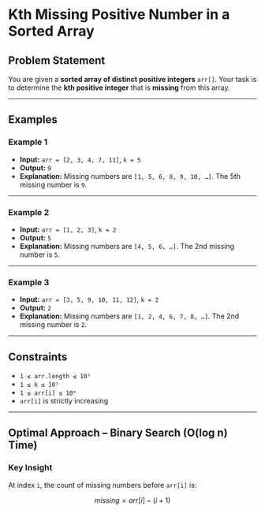 # Kth Missing Positive Number in a Sorted Array

## Problem Statement

You are given a **sorted array of distinct positive integers** `arr[]`. Your task is to determine the **kth positive integer** that is **missing** from this array.

---

## Examples

### Example 1

- **Input:** `arr = [2, 3, 4, 7, 11]`, `k = 5`  
- **Output:** `9`  
- **Explanation:** Missing numbers are `[1, 5, 6, 8, 9, 10, …]`. The 5th missing number is `9`.

---

### Example 2

- **Input:** `arr = [1, 2, 3]`, `k = 2`  
- **Output:** `5`  
- **Explanation:** Missing numbers are `[4, 5, 6, …]`. The 2nd missing number is `5`.

---

### Example 3

- **Input:** `arr = [3, 5, 9, 10, 11, 12]`, `k = 2`  
- **Output:** `2`  
- **Explanation:** Missing numbers are `[1, 2, 4, 6, 7, 8, …]`. The 2nd missing number is `2`.

---

## Constraints

- `1 ≤ arr.length ≤ 10⁵`
- `1 ≤ k ≤ 10⁵`
- `1 ≤ arr[i] ≤ 10⁶`
- `arr[i]` is strictly increasing

---

## Optimal Approach – Binary Search (O(log n) Time)

### Key Insight

At index `i`, the count of missing numbers before `arr[i]` is:

```math
missing = arr[i] - (i + 1)